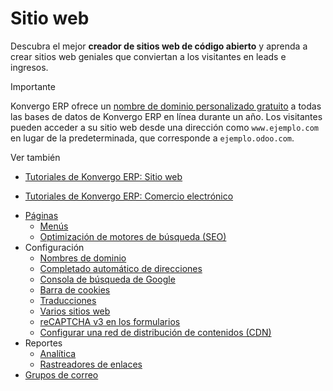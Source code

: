 # Sitio web

Descubra el mejor **creador de sitios web de código abierto** y aprenda a
crear sitios web geniales que conviertan a los visitantes en leads e ingresos.

<div class="alert alert-warning">
<p class="alert-title">
Importante</p><p>Konvergo ERP ofrece un <a href="website/configuration/domain_names#domain-name-register"><span class="std std-ref">nombre de dominio personalizado gratuito</span></a> a todas las bases de datos de Konvergo ERP en línea durante un año. Los visitantes pueden acceder a su sitio web desde una dirección como <code>www.ejemplo.com</code> en lugar de la predeterminada, que corresponde a <code>ejemplo.odoo.com</code>.</p>
</div> <div class="alert alert-secondary">
<p class="alert-title">
Ver también</p><ul>
<li><p><a href="https://www.odoo.com/slides/website-25">Tutoriales de Konvergo ERP: Sitio web</a></p></li>
<li><p><a href="https://www.odoo.com/slides/ecommerce-26">Tutoriales de Konvergo ERP: Comercio electrónico</a></p></li>
</ul>
</div>

  * [Páginas](website/pages)
    * [Menús](website/pages/menus)
    * [Optimización de motores de búsqueda (SEO)](website/pages/seo)
  * Configuración
    * [Nombres de dominio](website/configuration/domain_names)
    * [Completado automático de direcciones](website/configuration/address_autocomplete)
    * [Consola de búsqueda de Google](website/configuration/google_search_console)
    * [Barra de cookies](website/configuration/cookies_bar)
    * [Traducciones](website/configuration/translate)
    * [Varios sitios web](website/configuration/multi_website)
    * [reCAPTCHA v3 en los formularios](website/configuration/recaptcha)
    * [Configurar una red de distribución de contenidos (CDN)](website/configuration/cdn)
  * Reportes
    * [Analítica](website/reporting/analytics)
    * [Rastreadores de enlaces](website/reporting/link_tracker)
  * [Grupos de correo](website/mail_groups)

